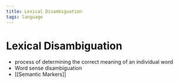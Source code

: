 ```yaml
---
title: Lexical Disambiguation
tags: language
---
```


# Lexical Disambiguation
- process of determining the correct meaning of an individual word
- Word sense disambiguation
- [[Semantic Markers]]






























